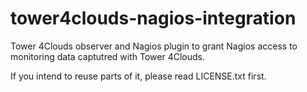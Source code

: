 # tower4clouds-nagios-integration
Tower 4Clouds observer and Nagios plugin to grant Nagios access to monitoring data captutred with Tower 4Clouds.

If you intend to reuse parts of it, please read LICENSE.txt first.

